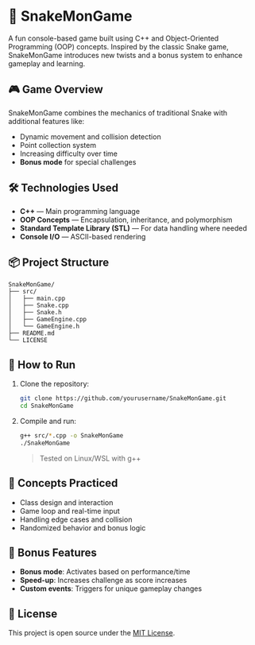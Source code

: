 
# 🐍 SnakeMonGame

A fun console-based game built using C++ and Object-Oriented Programming (OOP) concepts. Inspired by the classic Snake game, SnakeMonGame introduces new twists and a bonus system to enhance gameplay and learning.

## 🎮 Game Overview

SnakeMonGame combines the mechanics of traditional Snake with additional features like:

- Dynamic movement and collision detection
- Point collection system
- Increasing difficulty over time
- **Bonus mode** for special challenges

## 🛠️ Technologies Used

- **C++** — Main programming language
- **OOP Concepts** — Encapsulation, inheritance, and polymorphism
- **Standard Template Library (STL)** — For data handling where needed
- **Console I/O** — ASCII-based rendering

## 📦 Project Structure

```
SnakeMonGame/
├── src/
│   ├── main.cpp
│   ├── Snake.cpp
│   ├── Snake.h
│   ├── GameEngine.cpp
│   └── GameEngine.h
├── README.md
└── LICENSE
```

## 🚀 How to Run

1. Clone the repository:

   ```bash
   git clone https://github.com/yourusername/SnakeMonGame.git
   cd SnakeMonGame
   ```

2. Compile and run:

   ```bash
   g++ src/*.cpp -o SnakeMonGame
   ./SnakeMonGame
   ```

   > Tested on Linux/WSL with g++

## 🧠 Concepts Practiced

- Class design and interaction
- Game loop and real-time input
- Handling edge cases and collision
- Randomized behavior and bonus logic

## 🌟 Bonus Features

- **Bonus mode**: Activates based on performance/time
- **Speed-up**: Increases challenge as score increases
- **Custom events**: Triggers for unique gameplay changes


## 📜 License

This project is open source under the [MIT License](LICENSE).
